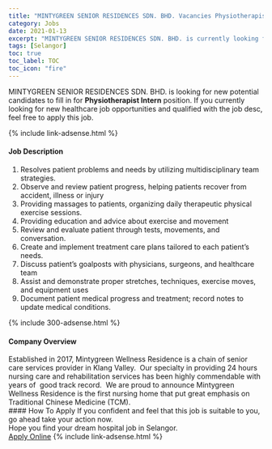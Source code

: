 ```yaml
---
title: "MINTYGREEN SENIOR RESIDENCES SDN. BHD. Vacancies Physiotherapist Intern" 
category: Jobs 
date: 2021-01-13 
excerpt: "MINTYGREEN SENIOR RESIDENCES SDN. BHD. is currently looking for suitable person to fill in the Physiotherapist Intern which positioned at Selangor" 
tags: [Selangor] 
toc: true 
toc_label: TOC 
toc_icon: "fire" 
--- 
```


<p>MINTYGREEN SENIOR RESIDENCES SDN. BHD. is looking for new potential candidates to fill in for <b>Physiotherapist Intern</b> position. If you currently looking for new healthcare job opportunities and qualified with the job desc, feel free to apply this job.
</p>{% include link-adsense.html %} 
<div><div><h4>Job Description</h4></div><div><div><span><div><ol><li>Resolves patient problems and needs by utilizing multidisciplinary team strategies.</li><li>Observe and review patient progress, helping patients recover from accident, illness or injury</li><li>Providing massages to patients, organizing daily therapeutic physical exercise sessions.</li><li>Providing education and advice about exercise and movement</li><li>Review and evaluate patient through tests, movements, and conversation.</li><li>Create and implement treatment care plans tailored to each patient&#8217;s needs.</li><li>Discuss patient&#8217;s goalposts with physicians, surgeons, and healthcare team</li><li>Assist and demonstrate proper stretches, techniques, exercise moves, and equipment uses</li><li>Document patient medical progress and treatment; record notes to update medical conditions.</li></ol></div></span></div></div></div> 
{% include 300-adsense.html %} 
<div><div><h4>Company Overview</h4></div><div><div><span><div><div>
<div>Established in 2017, Mintygreen Wellness Residence is a chain of senior care services provider in Klang Valley. &#160;Our specialty in providing 24 hours nursing care and rehabilitation services has been highly commendable with years of &#160;good track record. &#160;We are proud to announce Mintygreen Wellness Residence is the first nursing home that put great emphasis on Traditional Chinese Medicine (TCM).&#160;</div>
</div></div></span></div></div></div> 
#### How To Apply 
If you confident and feel that this job is suitable to you, go ahead take your action now. <br/> 
Hope you find your dream hospital job in Selangor. <br/> 
<a href="https://www.jobstreet.com.my/en/job/physiotherapist-intern-4462092?jobId=jobstreet-my-job-4462092&sectionRank=8&token=0~8e54fc56-e00e-4676-bf56-4a48ebf7814e&fr=SRP%20View%20In%20New%20Ta" class="btn btn--warning" target="_blank" rel="nofollow noopenner">Apply Online</a> 
{% include link-adsense.html %} 